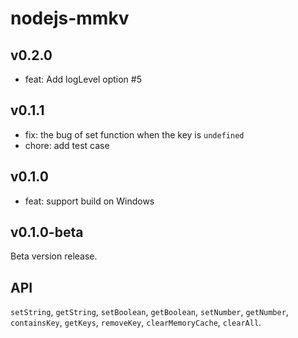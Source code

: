 # nodejs-mmkv

## v0.2.0

- feat: Add logLevel option #5

## v0.1.1

- fix: the bug of set function when the key is `undefined`
- chore: add test case

## v0.1.0

- feat: support build on Windows

## v0.1.0-beta

Beta version release.

## API

`setString`, `getString`, `setBoolean`, `getBoolean`, `setNumber`, `getNumber`, `containsKey`, `getKeys`, `removeKey`, `clearMemoryCache`, `clearAll`.
